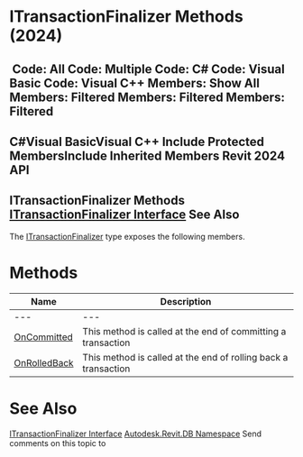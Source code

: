 # ITransactionFinalizer Methods (2024)

﻿
 Code: All Code: Multiple Code: C# Code: Visual Basic Code: Visual C++  Members: Show All Members: Filtered Members: Filtered Members: Filtered   
---  
C#Visual BasicVisual C++
Include Protected MembersInclude Inherited Members
Revit 2024 API  
---  
ITransactionFinalizer Methods  
[ITransactionFinalizer Interface](e11d1d5a-00dc-a13f-55b5-4e2fc679f591.md "ITransactionFinalizer Interface") See Also  
---  
The [ITransactionFinalizer](e11d1d5a-00dc-a13f-55b5-4e2fc679f591.md "ITransactionFinalizer Interface") type exposes the following members.
# Methods
| Name | Description |
| --- | --- |
| --- | --- | --- |
| [OnCommitted](6ab3e635-5912-5aa2-09e0-1eb3c0dc54bc.md "OnCommitted Method") | This method is called at the end of committing a transaction |
| [OnRolledBack](8c12024d-2de2-ad2b-d3e0-14a1d79bbdcb.md "OnRolledBack Method") | This method is called at the end of rolling back a transaction |

# See Also
[ITransactionFinalizer Interface](e11d1d5a-00dc-a13f-55b5-4e2fc679f591.md "ITransactionFinalizer Interface")
[Autodesk.Revit.DB Namespace](87546ba7-461b-c646-cbb1-2cb8f5bff8b2.md "Autodesk.Revit.DB Namespace")
Send comments on this topic to 